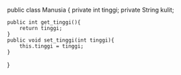 public class Manusia {
    private int tinggi;
    private String kulit;
   
    public int get_tinggi(){
        return tinggi;
    }
    public void set_tinggi(int tinggi){
        this.tinggi = tinggi;
    }
    
}
